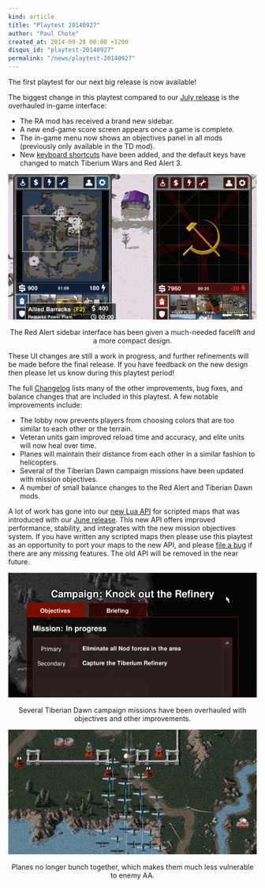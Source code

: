 ```yaml
---
kind: article
title: "Playtest 20140927"
author: "Paul Chote"
created_at: 2014-09-28 00:00 +1200
disqus_id: "playtest-20140927"
permalink: "/news/playtest-20140927"
---
```


The first playtest for our next big release is now available!

The biggest change in this playtest compared to our [July release](/news/release-20140722/) is the overhauled in-game interface:

- The RA mod has received a brand new sidebar.
- A new end-game score screen appears once a game is complete.
- The in-game menu now shows an objectives panel in all mods (previously only available in the TD mod).
- New [keyboard shortcuts](https://github.com/OpenRA/OpenRA/wiki/Hotkeys) have been added, and the default keys have changed to match Tiberium Wars and Red Alert 3.

<div style="text-align:center" markdown="1">

![RA sidebar overhaul](/images/news/20140927-sidebars.png)

The Red Alert sidebar interface has been given a much-needed facelift and a more compact design.

</div>

These UI changes are still a work in progress, and further refinements will be made before the final release.  If you have feedback on the new design then please let us know during this playtest period!

The full [Changelog](http://wiki.openra.net/Changelog) lists many of the other improvements, bug fixes, and balance changes that are included in this playtest.  A few notable improvements include:

- The lobby now prevents players from choosing colors that are too similar to each other or the terrain.
- Veteran units gain improved reload time and accuracy, and elite units will now heal over time.
- Planes will maintain their distance from each other in a similar fashion to helicopters.
- Several of the Tiberian Dawn campaign missions have been updated with mission objectives.
- A number of small balance changes to the Red Alert and Tiberian Dawn mods.

A lot of work has gone into our [new Lua API](https://github.com/OpenRA/OpenRA/wiki/Lua-API) for scripted maps that was introduced with our [June release](/news/release-20140608/).  This new API offers improved performance, stability, and integrates with the new mission objectives system.  If you have written any scripted maps then please use this playtest as an opportunity to port your maps to the new API, and please [file a bug](http://bugs.openra.net/) if there are any missing features.  The old API will be removed in the near future.

<div style="text-align:center" markdown="1">

![Mission objectives](/images/news/20140927-objectives.png)

Several Tiberian Dawn campaign missions have been overhauled with objectives and other improvements.

![RA aircraft](/images/news/20140927-aircraft.png)

Planes no longer bunch together, which makes them much less vulnerable to enemy AA.

</div>
